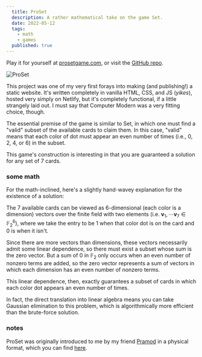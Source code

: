 ```yaml
---
  title: ProSet
  description: A rather mathematical take on the game Set.
  date: 2022-05-12
  tags:
    - math
    - games
  published: true
---
```


Play it for yourself at [prosetgame.com](https://www.prosetgame.com), or visit the [GitHub repo](https://github.com/mhuang03/proset-site).

![ProSet](/img/proset.png)

This project was one of my very first forays into making (and publishing!) a static website. It's written completely in vanilla HTML, CSS, and JS (_yikes_), hosted very simply on Netlify, but it's completely functional, if a little strangely laid out. I must say that Computer Modern was a very fitting choice, though.

The essential premise of the game is similar to Set, in which one must find a "valid" subset of the available cards to claim them. In this case, "valid" means that each color of dot must appear an even number of times (i.e., 0, 2, 4, or 6) in the subset.

This game's construction is interesting in that you are guaranteed a solution for any set of 7 cards.

### some math

For the math-inclined, here's a slightly hand-wavey explanation for the existence of a solution:

The 7 available cards can be viewed as 6-dimensional (each color is a dimension) vectors over the finite field with two elements (i.e. $\mathbf v_1,\cdots \mathbf v_7 \in \mathbb F_2^6$), where we take the entry to be 1 when that color dot is on the card and 0 is when it isn't.

Since there are more vectors than dimensions, these vectors necessarily admit some linear dependence, so there must exist a subset whose sum is the zero vector. But a sum of 0 in $\mathbb F_2$ only occurs when an even number of nonzero terms are added, so the zero vector represents a sum of vectors in which each dimension has an even number of nonzero terms.

This linear dependence, then, exactly guarantees a subset of cards in which each color dot appears an even number of times.

In fact, the direct translation into linear algebra means you can take Gaussian elimination to this problem, which is algorithmically more efficient than the brute-force solution.

### notes

ProSet was originally introduced to me by my friend [Pramod](https://www.pramodna.com/) in a physical format, which you can find [here](https://www.thegamecrafter.com/games/proset).
